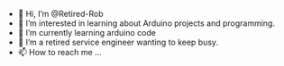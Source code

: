 - 👋 Hi, I’m @Retired-Rob
- 👀 I’m interested in learning about Arduino projects and programming.
- 🌱 I’m currently learning arduino code
- 💞️ I’m a retired service engineer wanting to keep busy.
- 📫 How to reach me ...

<!---
Retired-Rob/Retired-Rob is a ✨ special ✨ repository because its `README.md` (this file) appears on your GitHub profile.
You can click the Preview link to take a look at your changes.
--->
